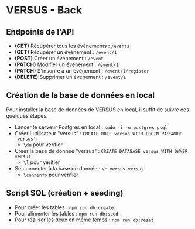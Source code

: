 # VERSUS - Back

## Endpoints de l'API

- **(GET)** Récupérer tous les événements : `/events`
- **(GET)** Récupérer un événement : `/event/1`
- **(POST)** Créer un événement : `/event`
- **(PATCH)** Modifier un événement : `/event/1`
- **(PATCH)** S'inscrire à un événement : `/event/1/register`
- **(DELETE)** Supprimer un événement : `/event/1`

## Création de la base de données en local

Pour installer la base de données de VERSUS en local, il suffit de suivre ces quelques étapes.

- Lancer le serveur Postgres en local : `sudo -i -u postgres psql`
- Créer l'utilisateur "versus" : `CREATE ROLE versus WITH LOGIN PASSWORD 'versus';`
  - `\du` pour vérifier
- Créer la base de donnée "versus" : `CREATE DATABASE versus WITH OWNER versus;`
  - `\l` pour vérifier
- Se connecter à la base de donnée : `\c versus versus`
  - `\conninfo` pour vérifier

## Script SQL (création + seeding)

- Pour créer les tables : `npm run db:create`
- Pour alimenter les tables : `npm run db:seed`
- Pour réaliser les deux en même temps : `npm run db:reset`
